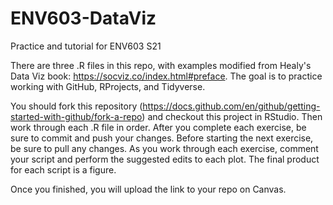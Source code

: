 # ENV603-DataViz
Practice and tutorial for ENV603 S21

There are three .R files in this repo, with examples modified from Healy's Data Viz book: https://socviz.co/index.html#preface.
The goal is to practice working with GitHub, RProjects, and Tidyverse.

You should fork this repository (https://docs.github.com/en/github/getting-started-with-github/fork-a-repo) and checkout this project in RStudio. Then work through each .R file in order. 
After you complete each exercise, be sure to commit and push your changes. Before starting the next exercise, be sure to pull any changes.
As you work through each exercise, comment your script and perform the suggested edits to each plot. 
The final product for each script is a figure.

Once you finished, you will upload the link to your repo on Canvas.
